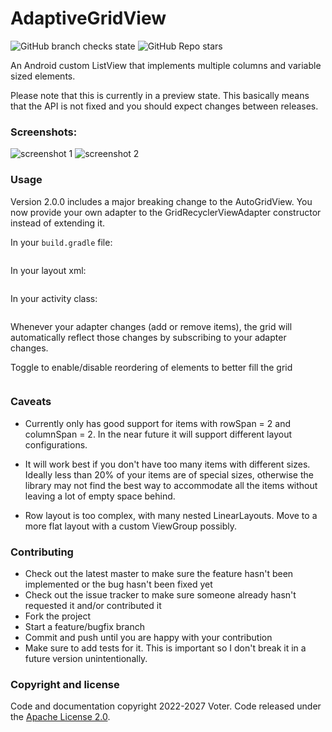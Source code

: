 # AdaptiveGridView

![GitHub branch checks state](https://img.shields.io/github/checks-status/VoterLin/AdaptiveGridView/main)
![GitHub Repo stars](https://img.shields.io/github/stars/VoterLin/AdaptiveGridView?style=social)

An Android custom ListView that implements multiple columns and variable sized elements.

Please note that this is currently in a preview state.
This basically means that the API is not fixed and you should expect changes between releases.

### Screenshots:

![screenshot 1]()
![screenshot 2]()

### Usage

Version 2.0.0 includes a major breaking change to the AutoGridView. You now provide
your own adapter to the GridRecyclerViewAdapter constructor instead of extending it.

In your ``build.gradle`` file:

```groovy
```

In your layout xml:

```xml
```

In your activity class:

```kotlin
```

Whenever your adapter changes (add or remove items), the grid will automatically reflect those
changes by subscribing to your adapter changes.

Toggle to enable/disable reordering of elements to better fill the grid

```kotlin
```

### Caveats

* Currently only has good support for items with rowSpan = 2 and columnSpan = 2.
In the near future it will support different layout configurations.

* It will work best if you don't have too many items with different sizes. Ideally less
than 20% of your items are of special sizes, otherwise the library may not find the best
way to accommodate all the items without leaving a lot of empty space behind.

* Row layout is too complex, with many nested LinearLayouts. Move to a more flat layout
with a custom ViewGroup possibly.

### Contributing

* Check out the latest master to make sure the feature hasn't been implemented or the bug hasn't been fixed yet
* Check out the issue tracker to make sure someone already hasn't requested it and/or contributed it
* Fork the project
* Start a feature/bugfix branch
* Commit and push until you are happy with your contribution
* Make sure to add tests for it. This is important so I don't break it in a future version unintentionally.

### Copyright and license

Code and documentation copyright 2022-2027 Voter.
Code released under the [Apache License 2.0](https://raw.githubusercontent.com/VoterLin/AdaptiveGridView/main/LICENSE).
